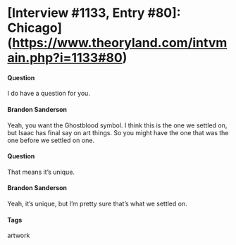 # [Interview #1133, Entry #80]: Chicago](https://www.theoryland.com/intvmain.php?i=1133#80)

#### Question

I do have a question for you.

#### Brandon Sanderson

Yeah, you want the Ghostblood symbol. I think this is the one we settled on, but Isaac has final say on art things. So you might have the one that was the one before we settled on one.

#### Question

That means it’s unique.

#### Brandon Sanderson

Yeah, it’s unique, but I’m pretty sure that’s what we settled on.

#### Tags

artwork

